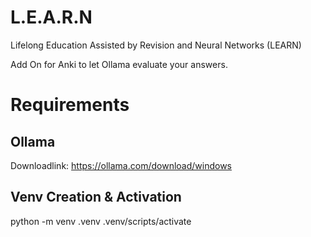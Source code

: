 # L.E.A.R.N
Lifelong Education Assisted by Revision and Neural Networks (LEARN)


Add On for Anki to let Ollama evaluate your answers.


# Requirements

## Ollama
Downloadlink: https://ollama.com/download/windows


## Venv Creation & Activation
python -m venv .venv
.venv/scripts/activate